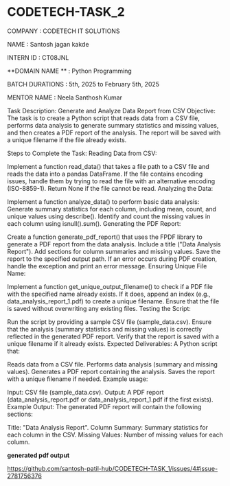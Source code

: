 # CODETECH-TASK_2

COMPANY : CODETECH IT SOLUTIONS

NAME : Santosh jagan kakde

INTERN ID : CT08JNL

**DOMAIN NAME ** : Python Programming

BATCH DURATIONS : 5th, 2025 to February 5th, 2025

MENTOR NAME : Neela Santhosh Kumar

Task Description: Generate and Analyze Data Report from CSV
Objective:
The task is to create a Python script that reads data from a CSV file, performs data analysis to generate summary statistics and missing values, and then creates a PDF report of the analysis. The report will be saved with a unique filename if the file already exists.

Steps to Complete the Task:
Reading Data from CSV:

Implement a function read_data() that takes a file path to a CSV file and reads the data into a pandas DataFrame.
If the file contains encoding issues, handle them by trying to read the file with an alternative encoding (ISO-8859-1).
Return None if the file cannot be read.
Analyzing the Data:

Implement a function analyze_data() to perform basic data analysis:
Generate summary statistics for each column, including mean, count, and unique values using describe().
Identify and count the missing values in each column using isnull().sum().
Generating the PDF Report:

Create a function generate_pdf_report() that uses the FPDF library to generate a PDF report from the data analysis.
Include a title ("Data Analysis Report").
Add sections for column summaries and missing values.
Save the report to the specified output path.
If an error occurs during PDF creation, handle the exception and print an error message.
Ensuring Unique File Name:

Implement a function get_unique_output_filename() to check if a PDF file with the specified name already exists.
If it does, append an index (e.g., data_analysis_report_1.pdf) to create a unique filename.
Ensure that the file is saved without overwriting any existing files.
Testing the Script:

Run the script by providing a sample CSV file (sample_data.csv).
Ensure that the analysis (summary statistics and missing values) is correctly reflected in the generated PDF report.
Verify that the report is saved with a unique filename if it already exists.
Expected Deliverables:
A Python script that:

Reads data from a CSV file.
Performs data analysis (summary and missing values).
Generates a PDF report containing the analysis.
Saves the report with a unique filename if needed.
Example usage:

Input: CSV file (sample_data.csv).
Output: A PDF report (data_analysis_report.pdf or data_analysis_report_1.pdf if the first exists).
Example Output:
The generated PDF report will contain the following sections:

Title: "Data Analysis Report".
Column Summary: Summary statistics for each column in the CSV.
Missing Values: Number of missing values for each column.


**generated pdf output**

https://github.com/santosh-patil-hub/CODETECH-TASK_1/issues/4#issue-2781756376
